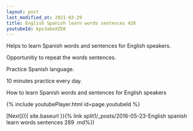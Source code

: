 ```yaml
---
layout: post
last_modified_at: 2021-03-29
title: English Spanish learn words sentences 426 
youtubeId: kps3aGeXZE0
---
```

 
 
Helps to learn Spanish words and sentences for English speakers.

Opportunitiy to repeat the words sentences. 

Practice Spanish language. 
 
10 minutes practice every day. 
 
How to learn Spanish words and sentences for English speakers 
 
{% include youtubePlayer.html id=page.youtubeId %}
 
 
[Next]({{ site.baseurl }}{% link  split1/_posts/2016-05-23-English spanish learn words sentences 289 .md%})
 
